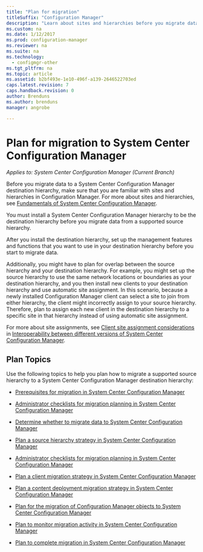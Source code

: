 ```yaml
---
title: "Plan for migration"
titleSuffix: "Configuration Manager"
description: "Learn about sites and hierarchies before you migrate data to a System Center Configuration Manager destination hierarchy."
ms.custom: na
ms.date: 1/12/2017
ms.prod: configuration-manager
ms.reviewer: na
ms.suite: na
ms.technology:
  - configmgr-other
ms.tgt_pltfrm: na
ms.topic: article
ms.assetid: b2bf493e-1e10-496f-a139-2646522703ed
caps.latest.revision: 7
caps.handback.revision: 0
author: Brenduns
ms.author: brenduns
manager: angrobe

---
```

# Plan for migration to System Center Configuration Manager

*Applies to: System Center Configuration Manager (Current Branch)*

Before you migrate data to a System Center Configuration Manager destination hierarchy, make sure that you are familiar with sites and hierarchies in Configuration Manager. For more about sites and hierarchies, see [Fundamentals of System Center Configuration Manager](../../core/understand/fundamentals.md).  

 You must install a System Center Configuration Manager hierarchy to be the destination hierarchy before you migrate data from a supported source hierarchy.  

 After you install the destination hierarchy, set up the management features and functions that you want to use in your destination hierarchy before you start to migrate data.  

 Additionally, you might have to plan for overlap between the source hierarchy and your destination hierarchy. For example, you might set up the source hierarchy to use the same network locations or boundaries as your destination hierarchy, and you then install new clients to your destination hierarchy and use automatic site assignment. In this scenario, because a newly installed Configuration Manager client can select a site to join from either hierarchy, the client might incorrectly assign to your source hierarchy. Therefore, plan to assign each new client in the destination hierarchy to a specific site in that hierarchy instead of using automatic site assignment.  

 For more about site assignments, see [Client site assignment considerations](../../core/plan-design/hierarchy/interoperability-between-different-versions.md#BKMK_SupConfigSiteAssignment) in [Interoperability between different versions of System Center Configuration Manager](../../core/plan-design/hierarchy/interoperability-between-different-versions.md).  

## Plan Topics  
 Use the following topics to help you plan how to migrate a supported source hierarchy to a System Center Configuration Manager destination hierarchy:

-   [Prerequisites for migration in System Center Configuration Manager](../../core/migration/prerequisites-for-migration.md)  

-   [Administrator checklists for migration planning in System Center Configuration Manager](../../core/migration/administrator-checklists-for-migration-planning.md)  

-   [Determine whether to migrate data to System Center Configuration Manager](../../core/migration/determine-whether-to-migrate-data.md)  

-   [Plan a source hierarchy strategy in System Center Configuration Manager](../../core/migration/planning-a-source-hierarchy-strategy.md)  

-   [Administrator checklists for migration planning in System Center Configuration Manager](../../core/migration/administrator-checklists-for-migration-planning.md)  

-   [Plan a client migration strategy in System Center Configuration Manager](../../core/migration/planning-a-client-migration-strategy.md)  

-   [Plan a content deployment migration strategy in System Center Configuration Manager](../../core/migration/planning-a-content-deployment-migration-strategy.md)  

-   [Plan for the migration of Configuration Manager objects to System Center Configuration Manager](../../core/migration/planning-for-the-migration-of-objects.md)  

-   [Plan to monitor migration activity in System Center Configuration Manager](../../core/migration/planning-to-monitor-migration-activity.md)  

-   [Plan to complete migration in System Center Configuration Manager](../../core/migration/planning-to-complete-migration.md)  
